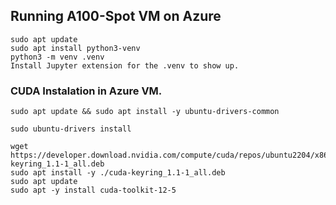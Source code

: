 
## Running A100-Spot VM on Azure
```
sudo apt update
sudo apt install python3-venv
python3 -m venv .venv
Install Jupyter extension for the .venv to show up. 
```

### CUDA Instalation in Azure VM. 
```
sudo apt update && sudo apt install -y ubuntu-drivers-common

sudo ubuntu-drivers install

wget https://developer.download.nvidia.com/compute/cuda/repos/ubuntu2204/x86_64/cuda-keyring_1.1-1_all.deb
sudo apt install -y ./cuda-keyring_1.1-1_all.deb
sudo apt update
sudo apt -y install cuda-toolkit-12-5
```
